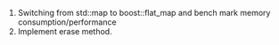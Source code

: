 1. Switching from std::map to boost::flat_map and bench mark memory consumption/performance
2. Implement erase method.
